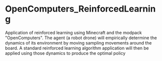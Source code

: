 # OpenComputers_ReinforcedLearning
Application of reinforced learning using Minecraft and the modpack "OpenComputers". The agent (a robot drone) will empirically determine the dynamics of its environment by moving sampling movements around the board. A standard reinforced learning algorithm application will then be applied using those dynamics to produce the optimal policy
